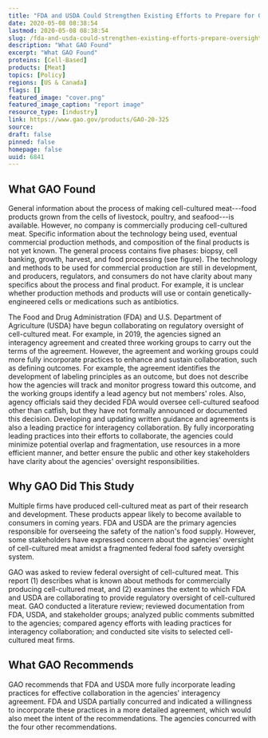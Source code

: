 ```yaml
---
title: "FDA and USDA Could Strengthen Existing Efforts to Prepare for Oversight of Cell-Cultured Meat"
date: 2020-05-08 08:38:54
lastmod: 2020-05-08 08:38:54
slug: /fda-and-usda-could-strengthen-existing-efforts-prepare-oversight-cell-cultured-meat
description: "What GAO Found"
excerpt: "What GAO Found"
proteins: [Cell-Based]
products: [Meat]
topics: [Policy]
regions: [US & Canada]
flags: []
featured_image: "cover.png"
featured_image_caption: "report image"
resource_type: [industry]
link: https://www.gao.gov/products/GAO-20-325
source: 
draft: false
pinned: false
homepage: false
uuid: 6841
---
```

## What GAO Found

General information about the process of making cell-cultured
meat---food products grown from the cells of livestock, poultry, and
seafood---is available. However, no company is commercially producing
cell-cultured meat. Specific information about the technology being
used, eventual commercial production methods, and composition of the
final products is not yet known. The general process contains five
phases: biopsy, cell banking, growth, harvest, and food processing (see
figure). The technology and methods to be used for commercial production
are still in development, and producers, regulators, and consumers do
not have clarity about many specifics about the process and final
product. For example, it is unclear whether production methods and
products will use or contain genetically-engineered cells or medications
such as antibiotics.

The Food and Drug Administration (FDA) and U.S. Department of
Agriculture (USDA) have begun collaborating on regulatory oversight of
cell-cultured meat. For example, in 2019, the agencies signed an
interagency agreement and created three working groups to carry out the
terms of the agreement. However, the agreement and working groups could
more fully incorporate practices to enhance and sustain collaboration,
such as defining outcomes. For example, the agreement identifies the
development of labeling principles as an outcome, but does not describe
how the agencies will track and monitor progress toward this outcome,
and the working groups identify a lead agency but not members\' roles.
Also, agency officials said they decided FDA would oversee cell-cultured
seafood other than catfish, but they have not formally announced or
documented this decision. Developing and updating written guidance and
agreements is also a leading practice for interagency collaboration. By
fully incorporating leading practices into their efforts to collaborate,
the agencies could minimize potential overlap and fragmentation, use
resources in a more efficient manner, and better ensure the public and
other key stakeholders have clarity about the agencies\' oversight
responsibilities.

## Why GAO Did This Study

Multiple firms have produced cell-cultured meat as part of their
research and development. These products appear likely to become
available to consumers in coming years. FDA and USDA are the primary
agencies responsible for overseeing the safety of the nation\'s food
supply. However, some stakeholders have expressed concern about the
agencies\' oversight of cell-cultured meat amidst a fragmented federal
food safety oversight system.

GAO was asked to review federal oversight of cell-cultured meat. This
report (1) describes what is known about methods for commercially
producing cell-cultured meat, and (2) examines the extent to which FDA
and USDA are collaborating to provide regulatory oversight of
cell-cultured meat. GAO conducted a literature review; reviewed
documentation from FDA, USDA, and stakeholder groups; analyzed public
comments submitted to the agencies; compared agency efforts with leading
practices for interagency collaboration; and conducted site visits to
selected cell-cultured meat firms.

## What GAO Recommends

GAO recommends that FDA and USDA more fully incorporate leading
practices for effective collaboration in the agencies\' interagency
agreement. FDA and USDA partially concurred and indicated a willingness
to incorporate these practices in a more detailed agreement, which would
also meet the intent of the recommendations. The agencies concurred with
the four other recommendations.
